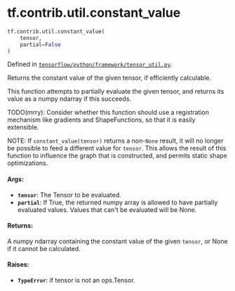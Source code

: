 <div itemscope itemtype="http://developers.google.com/ReferenceObject">
<meta itemprop="name" content="tf.contrib.util.constant_value" />
<meta itemprop="path" content="Stable" />
</div>

# tf.contrib.util.constant_value

``` python
tf.contrib.util.constant_value(
    tensor,
    partial=False
)
```



Defined in [`tensorflow/python/framework/tensor_util.py`](/code/stable/tensorflow/python/framework/tensor_util.py).

Returns the constant value of the given tensor, if efficiently calculable.

This function attempts to partially evaluate the given tensor, and
returns its value as a numpy ndarray if this succeeds.

TODO(mrry): Consider whether this function should use a registration
mechanism like gradients and ShapeFunctions, so that it is easily
extensible.

NOTE: If `constant_value(tensor)` returns a non-`None` result, it will no
longer be possible to feed a different value for `tensor`. This allows the
result of this function to influence the graph that is constructed, and
permits static shape optimizations.

#### Args:

* <b>`tensor`</b>: The Tensor to be evaluated.
* <b>`partial`</b>: If True, the returned numpy array is allowed to have partially
    evaluated values. Values that can't be evaluated will be None.


#### Returns:

A numpy ndarray containing the constant value of the given `tensor`,
or None if it cannot be calculated.


#### Raises:

* <b>`TypeError`</b>: if tensor is not an ops.Tensor.